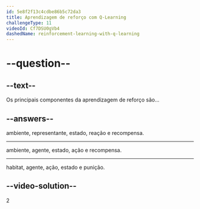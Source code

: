 ```yaml
---
id: 5e8f2f13c4cdbe86b5c72da3
title: Aprendizagem de reforço com Q-Learning
challengeType: 11
videoId: Cf7DSU0gVb4
dashedName: reinforcement-learning-with-q-learning
---
```


# --question--

## --text--

Os principais componentes da aprendizagem de reforço são...

## --answers--

ambiente, representante, estado, reação e recompensa.

---

ambiente, agente, estado, ação e recompensa.

---

habitat, agente, ação, estado e punição.

## --video-solution--

2

